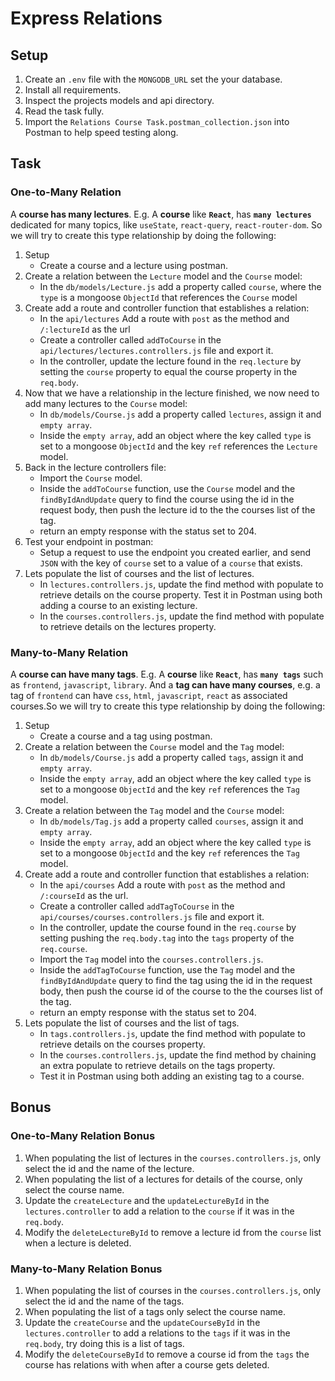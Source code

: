 # Express Relations

## Setup

1. Create an `.env` file with the `MONGODB_URL` set the your database.
1. Install all requirements.
1. Inspect the projects models and api directory.
1. Read the task fully.
1. Import the `Relations Course Task.postman_collection.json` into Postman to help speed testing along.

## Task

### One-to-Many Relation

A **course has many lectures**. E.g. A **course** like **`React`**, has **`many lectures`** dedicated for many topics, like `useState`, `react-query`, `react-router-dom`. So we will try to create this type relationship by doing the following:

1. Setup
   - Create a course and a lecture using postman.
1. Create a relation between the `Lecture` model and the `Course` model:
   - In the `db/models/Lecture.js` add a property called `course`, where the `type` is a mongoose `ObjectId` that references the `Course` model
1. Create add a route and controller function that establishes a relation:
   - In the `api/lectures` Add a route with `post` as the method and `/:lectureId` as the url
   - Create a controller called `addToCourse` in the `api/lectures/lectures.controllers.js` file and export it.
   - In the controller, update the lecture found in the `req.lecture` by setting the `course` property to equal the course property in the `req.body`.
1. Now that we have a relationship in the lecture finished, we now need to add many lectures to the `Course` model:
   - In `db/models/Course.js` add a property called `lectures`, assign it and `empty array`.
   - Inside the `empty array`, add an object where the key called `type` is set to a mongoose `ObjectId` and the key `ref` references the `Lecture` model.
1. Back in the lecture controllers file:
   - Import the `Course` model.
   - Inside the `addToCourse` function, use the `Course` model and the `findByIdAndUpdate` query to find the course using the id in the request body, then push the lecture id to the the courses list of the tag.
   - return an empty response with the status set to 204.
1. Test your endpoint in postman:
   - Setup a request to use the endpoint you created earlier, and send `JSON` with the key of `course` set to a value of a `course` that exists.
1. Lets populate the list of courses and the list of lectures.
   - In `lectures.controllers.js`, update the find method with populate to retrieve details on the course property. Test it in Postman using both adding a course to an existing lecture.
   - In the `courses.controllers.js`, update the find method with populate to retrieve details on the lectures property.

### Many-to-Many Relation

A **course can have many tags**. E.g. A **course** like **`React`**, has **`many tags`** such as `frontend`, `javascript`, `library`. And a **tag can have many courses**, e.g. a tag of `frontend` can have `css`,  `html`, `javascript`, `react` as associated courses.So we will try to create this type relationship by doing the following:

1. Setup
   - Create a course and a tag using postman.
1. Create a relation between the `Course` model and the `Tag` model:
   - In `db/models/Course.js` add a property called `tags`, assign it and `empty array`.
   - Inside the `empty array`, add an object where the key called `type` is set to a mongoose `ObjectId` and the key `ref` references the `Tag` model.
1. Create a relation between the `Tag` model and the `Course` model:
   - In `db/models/Tag.js` add a property called `courses`, assign it and `empty array`.
   - Inside the `empty array`, add an object where the key called `type` is set to a mongoose `ObjectId` and the key `ref` references the `Tag` model.
1. Create add a route and controller function that establishes a relation:
   - In the `api/courses` Add a route with `post` as the method and `/:courseId` as the url.
   - Create a controller called `addTagToCourse` in the `api/courses/courses.controllers.js` file and export it.
   - In the controller, update the course found in the `req.course` by setting pushing the `req.body.tag` into the `tags` property of the `req.course`.
   - Import the `Tag` model into the `courses.controllers.js`.
   - Inside the `addTagToCourse` function, use the `Tag` model and the `findByIdAndUpdate` query to find the tag using the id in the request body, then push the course id of the course to the the courses list of the tag.
   - return an empty response with the status set to 204.
1. Lets populate the list of courses and the list of tags.
   - In `tags.controllers.js`, update the find method with populate to retrieve details on the courses property.
   - In the `courses.controllers.js`, update the find method by chaining an extra populate to retrieve details on the tags property.
   - Test it in Postman using both adding an existing tag to a course.

## Bonus

### One-to-Many Relation Bonus

1. When populating the list of lectures in the `courses.controllers.js`, only select the id and the name of the lecture.
1. When populating the list of a lectures for details of the course, only select the course name.
1. Update the `createLecture` and the `updateLectureById` in the `lectures.controller` to add a relation to the `course` if it was in the `req.body`.
1. Modify the `deleteLectureById` to remove a lecture id from the `course` list when a lecture is deleted.

### Many-to-Many Relation Bonus

1. When populating the list of courses in the `courses.controllers.js`, only select the id and the name of the tags.
1. When populating the list of a tags only select the course name.
1. Update the `createCourse` and the `updateCourseById` in the `lectures.controller` to add a relations to the `tags` if it was in the `req.body`, try doing this is a list of tags.
1. Modify the `deleteCourseById` to remove a course id from the `tags` the course has relations with when after a course gets deleted.
